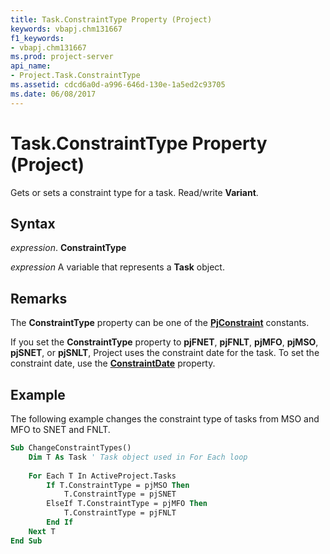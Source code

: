 ```yaml
---
title: Task.ConstraintType Property (Project)
keywords: vbapj.chm131667
f1_keywords:
- vbapj.chm131667
ms.prod: project-server
api_name:
- Project.Task.ConstraintType
ms.assetid: cdcd6a0d-a996-646d-130e-1a5ed2c93705
ms.date: 06/08/2017
---
```



# Task.ConstraintType Property (Project)

Gets or sets a constraint type for a task. Read/write  **Variant**.


## Syntax

 _expression_. **ConstraintType**

 _expression_ A variable that represents a **Task** object.


## Remarks

The  **ConstraintType** property can be one of the **[PjConstraint](pjconstraint-enumeration-project.md)** constants.

If you set the  **ConstraintType** property to **pjFNET**, **pjFNLT**, **pjMFO**, **pjMSO**, **pjSNET**, or **pjSNLT**, Project uses the constraint date for the task. To set the constraint date, use the **[ConstraintDate](task-constraintdate-property-project.md)** property.


## Example

The following example changes the constraint type of tasks from MSO and MFO to SNET and FNLT.


```vb
Sub ChangeConstraintTypes() 
    Dim T As Task ' Task object used in For Each loop 
 
    For Each T In ActiveProject.Tasks 
        If T.ConstraintType = pjMSO Then 
            T.ConstraintType = pjSNET 
        ElseIf T.ConstraintType = pjMFO Then 
            T.ConstraintType = pjFNLT 
        End If 
    Next T 
End Sub
```


